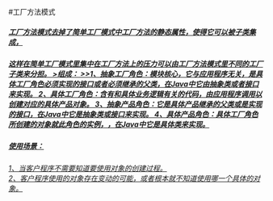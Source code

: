 #工厂方法模式
<h5><u>工厂方法模式去掉了简单工厂模式中工厂方法的静态属性，使得它可以被子类集成，</h5>
<h5>这样在简单工厂模式里集中在工厂方法上的压力可以由工厂方法模式里不同的工厂子类来分担。
>组成：
>>1、抽象工厂角色：模块核心，它与应用程序无关，是具体工厂角色必须实现的接口或者必须继承的父类，在Java中它由抽象类或者接口来实现。
2、具体工厂角色：含有和具体业务逻辑有关的代码，由应用程序调用以创建对应的具体产品对象。
3、抽象产品角色：它是具体产品继承的父类或是实现的接口，在Java中它是抽象类或接口来实现。
4、具体产品角色：具体工厂角色所创建的对象就此角色的实例，，在Java中它是具体类来实现。

<h5>使用场景：
<h6>1、当客户程序不需要知道要使用对象的创建过程。
<br>2、客户程序使用的对象存在变动的可能，或者根本就不知道使用哪一个具体的对象。